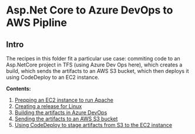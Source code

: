 # Asp.Net Core to Azure DevOps to AWS Pipline

## Intro

The recipes in this folder fit a particular use case: commiting code to an Asp.NetCore project in TFS (using Azure Dev Ops here), 
which creates a build, which sends the artifacts to an AWS S3 bucket, which then deploys it using CodeDeploy to an EC2 instance.

__Contents:__


1. [Prepping an EC2 instance to run Apache](./ec2-running-apache.md)
1. [Creating a release for Linux]()
1. [Building the artifacts in Azure DevOps]()
1. [Sending the artifacts to an AWS S3 bucket]()
1. [Using CodeDeploy to stage artifacts from S3 to the EC2 instance]()

